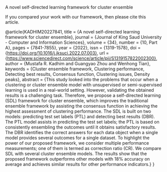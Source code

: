 A novel self-directed learning framework for cluster ensemble


If you compared your work with our framework, then please cite this article. 

@article{KADHIM20227841,
title = {A novel self-directed learning framework for cluster ensemble},
journal = {Journal of King Saud University - Computer and Information Sciences},
volume = {34},
number = {10, Part A},
pages = {7841-7855},
year = {2022},
issn = {1319-1578},
doi = {https://doi.org/10.1016/j.jksuci.2022.07.003},
url = {https://www.sciencedirect.com/science/article/pii/S1319157822002300},
author = {Mustafa R. Kadhim and Guangyao Zhou and Wenhong Tian},
keywords = {Cluster ensemble framework, Clustering performance, Detecting best results, Consensus function, Clustering issues, Density peaks},
abstract = {This study looked into the problems that occur when a clustering or cluster ensemble model with unsupervised or semi-supervised learning is used in a real-world setting. However, validating the obtained results is a challenging task. Therefore, we propose a self-directed learning (SDL) framework for cluster ensemble, which improves the traditional ensemble framework by assisting the consensus function in achieving the highest assessment of clustering performance. The SDL is built on two models: predicting test set labels (PTL) and detecting best results (DBR). The PTL model assists in predicting the test set labels; the PTL is based on consistently ensembling the outcomes until it obtains satisfactory results. The DBR identifies the correct answers for each data object when a single model provides several outcomes for a single dataset. To highlight the power of our proposed framework, we consider multiple performance measurements; one of them is termed as correction ratio (CR). We compare SDL with several cluster ensemble models. The results show that the proposed framework outperforms other models with 18% accuracy on average and achieves similar results for other performance indicators.}
}
